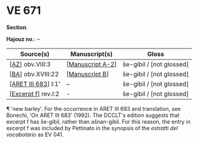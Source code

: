 # VE 671

**Section**: 

**Hajouz no.**: –

| Source(s)             | Manuscript(s)      | Gloss                    |
| --------------------- | ------------------ | ------------------------ |
| [[AZ]] obv.VIII:3     | [[Manuscript A-2]] | še-gibil / [not glossed] |
| [[BA]] obv.XVIII:22   | [[Manuscript B]]   | še-gibil / [not glossed] |
| [[ARET III 683]] I:1' | –                  | še-gibil / [not glossed] |
| [[Excerpt f]] rev.I:2 | -                  | še-gibil / [not glossed] |

¶ 'new barley'. For the occurrence in ARET III 683 and translation, see Bonechi, 'On ARET III 683' (1992). The DCCLT's edition suggests that excerpt f has še-gibil, rather than ašnan-gibil. For this reason, the entry in excerpt f was included by Pettinato in the synopsis of the *estratti del vocabolario* as EV 041.

[//begin]: # "Autogenerated link references for markdown compatibility"
[AZ]: AZ "MEE 4, 63 + MEE 4, 64 = TM.75.G.10023 + TM.75.G.11301"
[Manuscript A-2]: <Manuscript A-2> "Manuscript A-2"
[BA]: BA "MEE 4 65 = TM.75.G.4525"
[Manuscript B]: <Manuscript B> "Manuscript B"
[ARET III 683]: <ARET III 683> "ARET III 683 = TM.75.G.3757"
[Excerpt f]: <Excerpt f> "MEE 4 78 = TM.75.G.1678"
[//end]: # "Autogenerated link references"